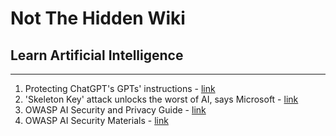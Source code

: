 # Not The Hidden Wiki

## Learn Artificial Intelligence
-----

1. Protecting ChatGPT's GPTs' instructions - [link](https://github.com/0xeb/TheBigPromptLibrary/tree/main/Security/GPT-Protections)
2. 'Skeleton Key' attack unlocks the worst of AI, says Microsoft - [link](https://www.theregister.com/2024/06/28/microsoft_skeleton_key_ai_attack/)
3. OWASP AI Security and Privacy Guide - [link](https://owasp.org/www-project-ai-security-and-privacy-guide/#)
4. OWASP AI Security Materials - [link](https://owaspai.org/)